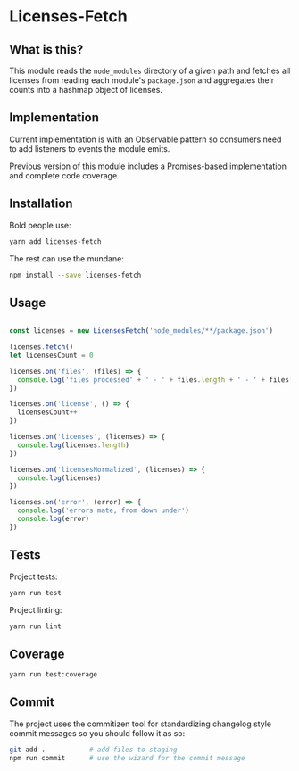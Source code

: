 # Licenses-Fetch

## What is this?

This module reads the `node_modules` directory of a given
path and fetches all licenses from reading each module's
`package.json` and aggregates their counts into a hashmap
object of licenses.

## Implementation

Current implementation is with an Observable pattern so consumers need to add listeners to events the module emits.

Previous version of this module includes a [Promises-based implementation](https://github.com/lirantal/licenses-fetch/releases/tag/v1.0.0-promises) and complete code coverage.

## Installation

Bold people use:

```bash
yarn add licenses-fetch
```

The rest can use the mundane:

```bash
npm install --save licenses-fetch
```

## Usage

```js

const licenses = new LicensesFetch('node_modules/**/package.json')

licenses.fetch()
let licensesCount = 0

licenses.on('files', (files) => {
  console.log('files processed' + ' - ' + files.length + ' - ' + files[0])
})

licenses.on('license', () => {
  licensesCount++
})

licenses.on('licenses', (licenses) => {
  console.log(licenses.length)
})

licenses.on('licensesNormalized', (licenses) => {
  console.log(licenses)
})

licenses.on('error', (error) => {
  console.log('errors mate, from down under')
  console.log(error)
})
```

## Tests

Project tests:

```bash
yarn run test
```

Project linting:

```bash
yarn run lint
```

## Coverage

```bash
yarn run test:coverage
```

## Commit

The project uses the commitizen tool for standardizing changelog style commit
messages so you should follow it as so:

```bash
git add .           # add files to staging
npm run commit      # use the wizard for the commit message
```

